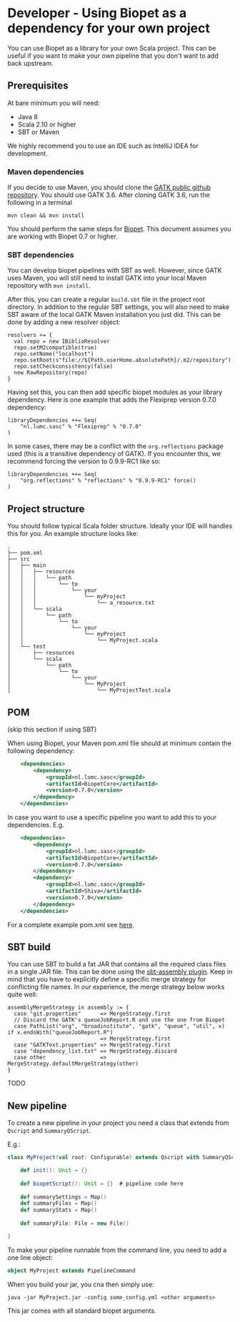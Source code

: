 # Developer - Using Biopet as a dependency for your own project 

You can use Biopet as a library for your own Scala project.
This can be useful if you want to make your own pipeline that you don't want to add back upstream.
 
## Prerequisites

At bare minimum you will need:

* Java 8 
* Scala 2.10 or higher 
* SBT or Maven

We highly recommend you to use an IDE such as IntelliJ IDEA for development.

### Maven dependencies

If you decide to use Maven, you should clone the [GATK public github repository](https://github.com/broadgsa/gatk).
You should use GATK 3.6. 
After cloning GATK 3.6, run the following in a terminal

`mvn clean && mvn install`

You should perform the same steps for [Biopet](https://github.com/biopet/biopet). This document assumes you are working with Biopet 0.7 or higher.
  
  
### SBT dependencies 

You can develop biopet pipelines with SBT as well. However, since GATK uses Maven, you will still need to install GATK
into your local Maven repository with `mvn install`.

After this, you can create a regular `build.sbt` file in the project root directory. In addition to the regular
SBT settings, you will also need to make SBT aware of the local GATK Maven installation you just did. This can be done
by adding a new resolver object:

```
resolvers += {
  val repo = new IBiblioResolver
  repo.setM2compatible(true)
  repo.setName("localhost")
  repo.setRoot(s"file://${Path.userHome.absolutePath}/.m2/repository")
  repo.setCheckconsistency(false)
  new RawRepository(repo)
}
```

Having set this, you can then add specific biopet modules as your library dependency. Here is one example that adds
the Flexiprep version 0.7.0 dependency:

```
libraryDependencies ++= Seq(
    "nl.lumc.sasc" % "Flexiprep" % "0.7.0"
)
```

In some cases, there may be a conflict with the `org.reflections` package used (this is a transitive dependency of
GATK). If you encounter this, we recommend forcing the version to 0.9.9-RC1 like so:

```
libraryDependencies ++= Seq(
    "org.reflections" % "reflections" % "0.9.9-RC1" force()
)
```

## Project structure 

You should follow typical Scala folder structure. Ideally your IDE will handles this for you.
An example structure looks like:

```
.
├── pom.xml
├── src
│   ├── main
│   │   ├── resources
│   │   │   └── path
│   │   │       └── to
│   │   │           └── your
│   │   │               └── myProject
│   │   │                   └── a_resource.txt
│   │   └── scala
│   │       └── path
│   │           └── to
│   │               └── your
│   │                   └── myProject
│   │                       └── MyProject.scala
│   └── test
│       ├── resources
│       └── scala
│           └── path
│               └── to
│                   └── your
│                       └── MyProject
│                           └── MyProjectTest.scala

```

## POM 

(skip this section if using SBT)

When using Biopet, your Maven pom.xml file should at minimum contain the following dependency:

```xml
    <dependencies>
        <dependency>
            <groupId>nl.lumc.sasc</groupId>
            <artifactId>BiopetCore</artifactId>
            <version>0.7.0</version>
        </dependency>
    </dependencies>
```

In case you want to use a specific pipeline you want to add this to your dependencies. E.g.

```xml
    <dependencies>
        <dependency>
            <groupId>nl.lumc.sasc</groupId>
            <artifactId>BiopetCore</artifactId>
            <version>0.7.0</version>
        </dependency>
        <dependency>
            <groupId>nl.lumc.sasc</groupId>
            <artifactId>Shiva</artifactId>
            <version>0.7.0</version>
        </dependency>
    </dependencies>
```

For a complete example pom.xml see [here](../examples/pom.xml). 


## SBT build

You can use SBT to build a fat JAR that contains all the required class files in a single JAR file. This can be done
using the [sbt-assembly plugin](https://github.com/sbt/sbt-assembly). Keep in mind that you have to explicitly define a specific merge strategy for conflicting
file names. In our experience, the merge strategy below works quite well:

```
assemblyMergeStrategy in assembly := {
  case "git.properties"      => MergeStrategy.first
  // Discard the GATK's queueJobReport.R and use the one from Biopet
  case PathList("org", "broadinstitute", "gatk", "queue", "util", x) if x.endsWith("queueJobReport.R")
                             => MergeStrategy.first
  case "GATKText.properties" => MergeStrategy.first
  case "dependency_list.txt" => MergeStrategy.discard
  case other                 => MergeStrategy.defaultMergeStrategy(other)
}
```

TODO

## New pipeline
 
To create a new pipeline in your project you need a class that extends from `Qscript` and `SummaryQScript`.

E.g.:

```scala
class MyProject(val root: Configurable) extends Qscript with SummaryQScript {

    def init(): Unit = {}
    
    def biopetScript(): Unit = {}  # pipeline code here
    
    def summarySettings = Map()
    def summaryFiles = Map()
    def summaryStats = Map()
    
    def summaryFile: File = new File()

}
```

To make your pipeline runnable from the command line, you need to add a one line object:

```scala
object MyProject extends PipelineCommand
```

When you build your jar, you cna then simply use:

```
java -jar MyProject.jar -config some_config.yml <other arguments>
```

This jar comes with all standard biopet arguments. 